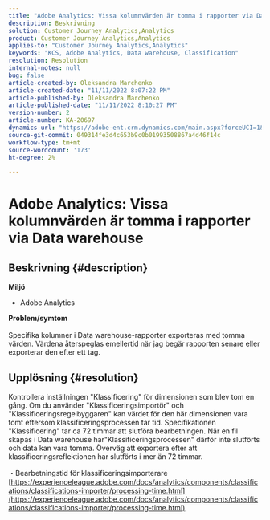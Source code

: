 ```yaml
---
title: "Adobe Analytics: Vissa kolumnvärden är tomma i rapporter via Data warehouse"
description: Beskrivning
solution: Customer Journey Analytics,Analytics
product: Customer Journey Analytics,Analytics
applies-to: "Customer Journey Analytics,Analytics"
keywords: "KCS, Adobe Analytics, Data warehouse, Classification"
resolution: Resolution
internal-notes: null
bug: false
article-created-by: Oleksandra Marchenko
article-created-date: "11/11/2022 8:07:22 PM"
article-published-by: Oleksandra Marchenko
article-published-date: "11/11/2022 8:10:27 PM"
version-number: 2
article-number: KA-20697
dynamics-url: "https://adobe-ent.crm.dynamics.com/main.aspx?forceUCI=1&pagetype=entityrecord&etn=knowledgearticle&id=5c36da70-fc61-ed11-9561-6045bd006b25"
source-git-commit: 049314fe3d4c653b9c0b01993508867a4d46f14c
workflow-type: tm+mt
source-wordcount: '173'
ht-degree: 2%

---
```


# Adobe Analytics: Vissa kolumnvärden är tomma i rapporter via Data warehouse

## Beskrivning {#description}

<b>Miljö</b>
- Adobe Analytics

<b>Problem/symtom</b><br> <br>Specifika kolumner i Data warehouse-rapporter exporteras med tomma värden. Värdena återspeglas emellertid när jag begär rapporten senare eller exporterar den efter ett tag.

## Upplösning {#resolution}


Kontrollera inställningen &quot;Klassificering&quot; för dimensionen som blev tom en gång. Om du använder &quot;Klassificeringsimportör&quot; och &quot;Klassificeringsregelbyggaren&quot; kan värdet för den här dimensionen vara tomt eftersom klassificeringsprocessen tar tid. Specifikationen &quot;Klassificering&quot; tar ca 72 timmar att slutföra bearbetningen. När en fil skapas i Data warehouse har&quot;Klassificeringsprocessen&quot; därför inte slutförts och data kan vara tomma. Överväg att exportera efter att klassificeringsreflektionen har slutförts i mer än 72 timmar.

・Bearbetningstid för klassificeringsimporterare
[https://experienceleague.adobe.com/docs/analytics/components/classifications/classifications-importer/processing-time.html](https://experienceleague.adobe.com/docs/analytics/components/classifications/classifications-importer/processing-time.html)
